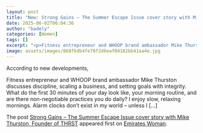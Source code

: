 ```yaml
---
layout: post
title: "New: Strong Gains – The Summer Escape Issue cover story with Mike Thurston, Founder of THRST"
date: 2025-06-02T06:04:36
author: "badely"
categories: [Women]
tags: []
excerpt: "<p>Fitness entrepreneur and WHOOP brand ambassador Mike Thurston discusses discipline, scaling a business, and setting goals with integrity. What do t"
image: assets/images/868fbdb4fe70f2d6eaf04182bb41aa4e.jpg
---
```


According to new developments, <p>Fitness entrepreneur and WHOOP brand ambassador Mike Thurston discusses discipline, scaling a business, and setting goals with integrity. What do the first 30 minutes of your day look like, your morning routine, and are there non-negotiable practices you do daily? I enjoy slow, relaxing mornings. Alarm clocks don’t exist in my world – unless I [&#8230;]</p>
<p>The post <a href="https://emirateswoman.com/strong-gains-the-summer-escape-issue-cover-story-with-mike-thurston-founder-of-thrst/" rel="nofollow">Strong Gains – The Summer Escape Issue cover story with Mike Thurston, Founder of THRST</a> appeared first on <a href="https://emirateswoman.com" rel="nofollow">Emirates Woman</a>.</p>

